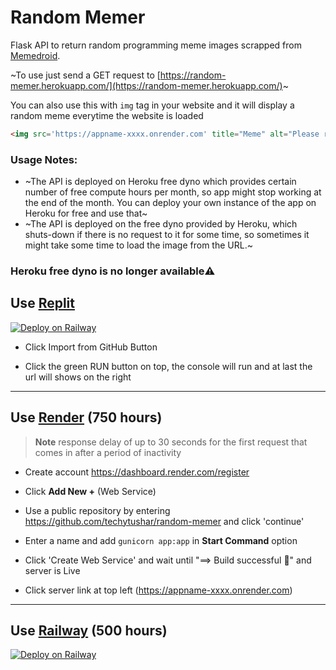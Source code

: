 # Random Memer

Flask API to return random programming meme images scrapped from [Memedroid](https://www.memedroid.com/memes/tag/programming).

~To use just send a GET request to [https://random-memer.herokuapp.com/](https://random-memer.herokuapp.com/)~

You can also use this with `img` tag in your website and it will display a random meme everytime the website is loaded

```html
<img src='https://appname-xxxx.onrender.com' title="Meme" alt="Please refresh the page if the meme doesn't show up.">
```

### Usage Notes:

* ~The API is deployed on Heroku free dyno which provides certain number of free compute hours per month, so app might stop working at the end of the month. You can deploy your own instance of the app on Heroku for free and use that~
* ~The API is deployed on the free dyno provided by Heroku, which shuts-down if there is no request to it for some time, so sometimes it might take some time to load the image from the URL.~

### Heroku free dyno is no longer available⚠️<br>

## Use [Replit](https://replit.com/)

[![Deploy on Railway](https://repl.it/badge/github/Ashutosh00710/github-readme-activity-graph)](https://repl.it/github/trinib/random-memer)

* Click Import from GitHub Button

* Click the green RUN button on top, the console will run and at last the url will shows on the right

---

## Use [Render](https://render.com/) (750 hours)<br>
> **Note**
response delay of up to 30 seconds for the first request that comes in after a period of inactivity

* Create account https://dashboard.render.com/register

* Click **Add New +** (Web Service)

* Use a public repository by entering https://github.com/techytushar/random-memer and  click 'continue'

* Enter a name and add `gunicorn app:app` in **Start Command** option 

* Click 'Create Web Service' and wait until "==> Build successful 🎉" and server is Live

* Click server link at top left (https://appname-xxxx.onrender.com)

--- 

## Use [Railway](https://railway.app) (500 hours)

[![Deploy on Railway](https://railway.app/button.svg)](https://railway.app/new/template/Hp9Kv4?referralCode=dUt24_)


